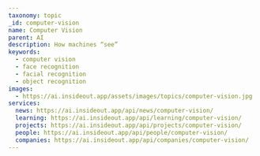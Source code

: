 ```yaml
---
taxonomy: topic
_id: computer-vision
name: Computer Vision
parent: AI
description: How machines “see”
keywords:
  - computer vision
  - face recognition
  - facial recognition
  - object recognition
images:
  - https://ai.insideout.app/assets/images/topics/computer-vision.jpg
services:
  news: https://ai.insideout.app/api/news/computer-vision/
  learning: https://ai.insideout.app/api/learning/computer-vision/
  projects: https://ai.insideout.app/api/projects/computer-vision/
  people: https://ai.insideout.app/api/people/computer-vision/
  companies: https://ai.insideout.app/api/companies/computer-vision/
---
```

